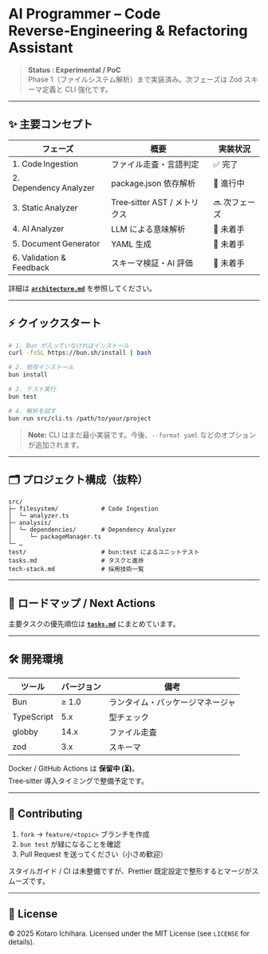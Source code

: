 # AI Programmer – Code Reverse‑Engineering & Refactoring Assistant

> **Status : Experimental / PoC**  
> Phase 1（ファイルシステム解析）まで実装済み。次フェーズは Zod スキーマ定義と CLI 強化です。

---

## ✨ 主要コンセプト
| フェーズ | 概要 | 実装状況 |
|---------|------|----------|
| 1. Code Ingestion | ファイル走査・言語判定 | ✅ 完了 |
| 2. Dependency Analyzer | package.json 依存解析 | 🔄 進行中 |
| 3. Static Analyzer | Tree‑sitter AST / メトリクス | 🔜 次フェーズ |
| 4. AI Analyzer | LLM による意味解析 | 📝 未着手 |
| 5. Document Generator | YAML 生成 | 📝 未着手 |
| 6. Validation & Feedback | スキーマ検証・AI 評価 | 📝 未着手 |

詳細は **[`architecture.md`](./architecture.md)** を参照してください。

---

## ⚡ クイックスタート

```bash
# 1. Bun が入っていなければインストール
curl -fsSL https://bun.sh/install | bash

# 2. 依存インストール
bun install

# 3. テスト実行
bun test

# 4. 解析を試す
bun run src/cli.ts /path/to/your/project
```

> **Note:** CLI はまだ最小実装です。今後、`--format yaml` などのオプションが追加されます。

---

## 🗂️ プロジェクト構成（抜粋）

```
src/
├─ filesystem/            # Code Ingestion
│  └─ analyzer.ts
├─ analysis/
│  └─ dependencies/       # Dependency Analyzer
│     └─ packageManager.ts
└─ …
test/                     # bun:test によるユニットテスト
tasks.md                  # タスクと進捗
tech-stack.md             # 採用技術一覧
```

---

## 📅 ロードマップ / Next Actions
主要タスクの優先順位は **[`tasks.md`](./tasks.md#着手順タスクリスト-next-actions)** にまとめています。

---

## 🛠️ 開発環境

| ツール | バージョン | 備考 |
|--------|-----------|------|
| Bun | ≥ 1.0 | ランタイム・パッケージマネージャ |
| TypeScript | 5.x | 型チェック |
| globby | 14.x | ファイル走査 |
| zod | 3.x | スキーマ |


Docker / GitHub Actions は **保留中 (⏳)**。  
Tree‑sitter 導入タイミングで整備予定です。

---

## 🤝 Contributing

1. `fork` → `feature/<topic>` ブランチを作成  
2. `bun test` が緑になることを確認  
3. Pull Request を送ってください（小さめ歓迎）

スタイルガイド / CI は未整備ですが、Prettier 既定設定で整形するとマージがスムーズです。

---

## 📄 License

© 2025 Kotaro Ichihara. Licensed under the MIT License (see `LICENSE` for details).
